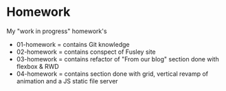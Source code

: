 # Homework
<p>My "work in progress" homework's</p>
<ul>
<li>01-homework = contains Git knowledge</li>
<li>02-homework = contains conspect of Fusley site</li>
<li>03-homework = contains refactor of "From our blog" section done with flexbox & RWD</li>
<li>04-homework = contains section done with grid, vertical revamp of animation and a JS static file server</li>
</ul>
